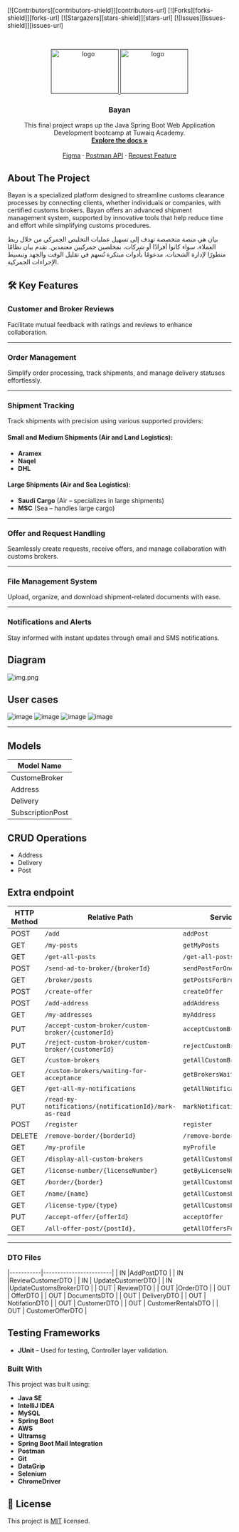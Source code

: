 
<!-- PROJECT SHIELDS -->
<!--
*** I'm using markdown "reference style" links for readability.
*** Reference links are enclosed in brackets [ ] instead of parentheses ( ).
*** See the bottom of this document for the declaration of the reference variables
*** for contributors-url, forks-url, etc. This is an optional, concise syntax you may use.
*** https://www.markdownguide.org/basic-syntax/#reference-style-links
-->
[![Contributors][contributors-shield]][contributors-url]
[![Forks][forks-shield]][forks-url]
[![Stargazers][stars-shield]][stars-url]
[![Issues][issues-shield]][issues-url]

<!-- PROJECT LOGO -->
<br />
<p align="center">
  <a href="">
<img src="images/tuwaiq.png" alt="logo" width="152" height="100">
<img src="images/bayan.png" alt="logo" width="152" height="100">
 
</a>
 
<h3 align="center">Bayan</h3>

  <p align="center">
  This final project wraps up the Java Spring Boot Web Application Development bootcamp at Tuwaiq Academy.
 <br />
    <a href="https://github.com/salemALmotiry/Bayan"><strong>Explore the docs »</strong></a>
    <br />
    <br />
    <a href="https://www.figma.com/design/zTIO7kQz6k6514lARuOtXo/Untitled1?node-id=0-1&p=f&t=1OL4NiM8cWGly5It-0">Figma</a>
    ·
    <a href="https://documenter.getpostman.com/view/40740226/2sAYJAcwpL">Postman API</a>
    ·
    <a href="https://github.com/salemALmotiry/Bayan/issues">Request Feature</a>
  </p>



<!-- ABOUT THE PROJECT -->
## About The Project
Bayan is a specialized platform designed to streamline customs clearance processes by connecting clients, 
whether individuals or companies, with certified customs brokers. 
Bayan offers an advanced shipment management system,
supported by innovative tools that help reduce time and effort while simplifying customs procedures.

بيان هي منصة متخصصة تهدف إلى تسهيل عمليات التخليص الجمركي من خلال ربط العملاء، سواء كانوا أفرادًا أو شركات، بمخلصين جمركيين معتمدين. تقدم بيان نظامًا متطورًا لإدارة الشحنات، مدعومًا بأدوات مبتكرة تُسهم في تقليل الوقت والجهد وتبسيط الإجراءات الجمركية.



<!-- ABOUT THE PROJECT -->
## 🛠 Key Features

### **Customer and Broker Reviews**
Facilitate mutual feedback with ratings and reviews to enhance collaboration.

---

### **Order Management**
Simplify order processing, track shipments, and manage delivery statuses effortlessly.

---

### **Shipment Tracking**
Track shipments with precision using various supported providers:

#### Small and Medium Shipments (Air and Land Logistics):
- **Aramex**
- **Naqel**
- **DHL**

#### Large Shipments (Air and Sea Logistics):
- **Saudi Cargo** (Air – specializes in large shipments)
- **MSC** (Sea – handles large cargo)

---

### **Offer and Request Handling**
Seamlessly create requests, receive offers, and manage collaboration with customs brokers.

---

### **File Management System**
Upload, organize, and download shipment-related documents with ease.

---

### **Notifications and Alerts**
Stay informed with instant updates through email and SMS notifications.


## Diagram
![img.png](img.png)
<!-- LIVE VERSION -->

## User cases
![image](https://github.com/user-attachments/assets/44bb88da-2b41-4cf2-82bd-64e8a707ab90)
![image](https://github.com/user-attachments/assets/50c32047-16e0-4025-84fb-0b57b66e7916)
![image](https://github.com/user-attachments/assets/3ae585af-cfe2-4b43-a2aa-85fa439262da)
![image](https://github.com/user-attachments/assets/8eed383e-5e78-4a1d-9e8d-17e3fdf6f797)
<!-- Contributing -->

---
## Models
| **Model Name**   |
|------------------|
| CustomeBroker    |
| Address          |
| Delivery         |
| SubscriptionPost |

## CRUD Operations  
   - Address
   - Delivery
   - Post
## Extra endpoint

| **HTTP Method** | **Relative Path**                                    | **Service Method**                |
|----------------|------------------------------------------------------ |---------------------------------- |
| POST           | `/add`                                                | `addPost`                         |
| GET            | `/my-posts                      `                     | `getMyPosts`                      |
| GET            | `/get-all-posts`                                      | `/get-all-posts`                  |
| POST           | `/send-ad-to-broker/{brokerId}`                       |  `sendPostForOneBroker`           |
| GET            | `/broker/posts`                                       | `getPostsForBroker`               | 
| POST           | `/create-offer`                                       | `createOffer`                     |
| POST           | `/add-address`                                        | `addAddress`                      |
| GET            | `/my-addresses`                                       | `myAddress`                       |
| PUT            | `/accept-custom-broker/custom-broker/{customerId}`    | `acceptCustomBroker`              |
| PUT            | `/reject-custom-broker/custom-broker/{customerId}`    | `rejectCustomBroker`              |
| GET            | `/custom-brokers`                                     | `getAllCustomBrokers`             |
| GET            | `/custom-brokers/waiting-for-acceptance`              | `getBrokersWaitingForAcceptance`  |
| GET            | `/get-all-my-notifications`                           | `getAllNotifications`             |
| PUT            | `/read-my-notifications/{notificationId}/mark-as-read`| `markNotificationAsRead`          |
| POST           | `/register`                                           | `register`                        |
| DELETE         | `/remove-border/{borderId}`                           | `/remove-border/{borderId}`       |
| GET            | `/my-profile`                                         | `myProfile`                       |
| GET            | `/display-all-custom-brokers`                         | `getAllCustomsBrokers`            |
| GET            | `/license-number/{licenseNumber}`                     | `getByLicenseNumber`              |
| GET            | `/border/{border}`                                    | `getAllCustomsByBorder`           |
| GET            | `/name/{name}`                                        | `getAllCustomsByName`             |
| GET            | `/license-type/{type}`                                | `getAllCustomsByLicenseType`      |
| PUT            | `/accept-offer/{offerId} `                            | `acceptOffer`                     |
| GET            | `/all-offer-post/{postId},`                           | `getAllOffersForOnePost`          |

---

### DTO Files

|-----------|------------------------|
| IN        |AddPostDTO              |
| IN        |ReviewCustomerDTO       |
| IN        | UpdateCustomerDTO      |
| IN        |UpdateCustomsBrokerDTO  |
| OUT       | ReviewDTO              |
| OUT       |OrderDTO                |
| OUT       | OfferDTO               |
| OUT       | DocumentsDTO           |
| OUT       | DeliveryDTO            |
| OUT       | NotifationDTO          |
| OUT       | CustomerDTO            |
| OUT       | CustomerRentalsDTO     |
| OUT       | CustomerOfferDTO       |


## Testing Frameworks  
- **JUnit** –  Used for testing, Controller layer validation.  

### Built With
This project was built using:

- **Java SE**
- **IntelliJ IDEA**
- **MySQL**
- **Spring Boot**
- **AWS**
- **Ultramsg**
- **Spring Boot Mail Integration**
- **Postman**
- **Git**
- **DataGrip**
- **Selenium**
- **ChromeDriver**


<!-- License -->

## 📝 License

This project is [MIT](https://opensource.org/licenses/MIT) licensed.
